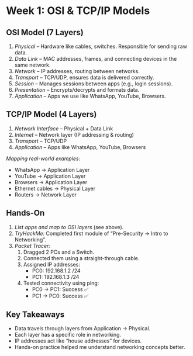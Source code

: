 # Week 1: OSI & TCP/IP Models

## OSI Model (7 Layers)
1. *Physical* – Hardware like cables, switches. Responsible for sending raw data.  
2. *Data Link* – MAC addresses, frames, and connecting devices in the same network.  
3. *Network* – IP addresses, routing between networks.  
4. *Transport* – TCP/UDP, ensures data is delivered correctly.  
5. *Session* – Manages sessions between apps (e.g., login sessions).  
6. *Presentation* – Encrypts/decrypts and formats data.  
7. *Application* – Apps we use like WhatsApp, YouTube, Browsers.

## TCP/IP Model (4 Layers)
1. *Network Interface* – Physical + Data Link  
2. *Internet* – Network layer (IP addressing & routing)  
3. *Transport* – TCP/UDP  
4. *Application* – Apps like WhatsApp, YouTube, Browsers

*Mapping real-world examples:*
  - WhatsApp → Application Layer
  - YouTube → Application Layer
  - Browsers → Application Layer
  - Ethernet cables → Physical Layer
  - Routers → Network Layer

## Hands-On
1. *List apps and map to OSI layers* (see above).
2. *TryHackMe:* Completed first module of “Pre-Security → Intro to Networking”.
3. *Packet Tracer:*
   1. Dragged 2 PCs and a Switch.
   2. Connected them using a straight-through cable.
   3. Assigned IP addresses:
       - PC0: 192.168.1.2 /24
       - PC1: 192.168.1.3 /24
   4. Tested connectivity using ping:
       - PC0 → PC1: Success ✅
       - PC1 → PC0: Success ✅

## Key Takeaways
- Data travels through layers from Application → Physical.  
- Each layer has a specific role in networking.  
- IP addresses act like “house addresses” for devices.  
- Hands-on practice helped me understand networking concepts better.

